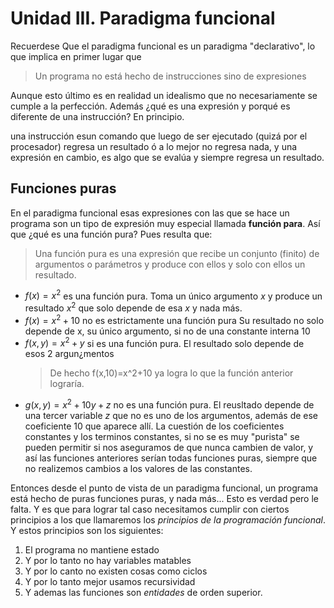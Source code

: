 # Unidad III. Paradigma funcional
Recuerdese Que el paradigma funcional es un paradigma "declarativo", lo que implica en primer lugar que
> Un programa no está hecho de instrucciones sino de expresiones

Aunque esto último es en realidad un idealismo que no necesariamente se cumple a la perfección. Además ¿qué es una expresión y porqué es diferente de una instrucción? En principio.

una instrucción esun comando que luego de ser ejecutado (quizá por el procesador) regresa un resultado ó a lo mejor no regresa nada, y una expresión en cambio, es algo que se evalúa y siempre regresa un resultado.

## Funciones puras
En el paradigma funcional esas expresiones con las que se hace un programa son un tipo de expresión muy especial llamada **función para**.
Así que ¿qué es una función pura? Pues resulta que:
> Una función pura es una expresión que recibe un conjunto (finito) de argumentos o parámetros y produce con ellos y solo con ellos un resultado.

- $f(x)=x^2$ es una función pura.
    Toma un único argumento $x$ y produce un resultado $x^2$ que solo depende de esa $x$ y nada más.
- $f(x)=x^2+10$ no es estrictamente una función pura
    Su resultado no solo depende de x, su único argumento, si no de una constante interna 10
- $f(x,y)=x^2+y$ si es una función pura.
    El resultado solo depende de esos 2 argun¿mentos
    > De hecho f(x,10)=x^2+10 ya logra lo que la función anterior lograría.
- $g(x,y)=x^2+10y+z$ no es una función pura.
    El reusltado depende de una tercer variable $z$ que no es uno de los argumentos, además de ese coeficiente 10 que aparece allí.
La cuestión de los coeficientes constantes y los terminos constantes, si no se es muy "purista" se pueden permitir si nos aseguramos de que nunca cambien de valor, y así las funciones anteriores serían todas funciones puras, siempre que no realizemos cambios a los valores de las constantes.

Entonces desde el punto de vista de un paradigma funcional, un programa está hecho de puras funciones puras, y nada más...
Esto es verdad pero le falta.
Y es que para lograr tal caso necesitamos cumplir con ciertos principios a los que llamaremos los *principios de la programación funcional*. Y estos principios son los siguientes:
1. El programa no mantiene estado
2. Y por lo tanto no hay variables matables
3. Y por lo canto no existen cosas como ciclos
4. Y por lo tanto mejor usamos recursividad
5. Y ademas las funciones son *entidades* de orden superior.